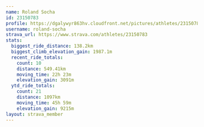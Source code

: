 ```yaml
---
name: Roland Socha
id: 23150783
profile: https://dgalywyr863hv.cloudfront.net/pictures/athletes/23150783/14745672/4/large.jpg
username: roland-socha
strava_url: https://www.strava.com/athletes/23150783
stats:
  biggest_ride_distance: 138.2km
  biggest_climb_elevation_gain: 1987.1m
  recent_ride_totals:
    count: 10
    distance: 549.41km
    moving_time: 22h 23m
    elevation_gain: 3091m
  ytd_ride_totals:
    count: 21
    distance: 1097km
    moving_time: 45h 59m
    elevation_gain: 9215m
layout: strava_member
--- 
```

